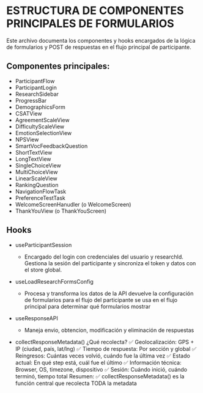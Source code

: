 # ESTRUCTURA DE COMPONENTES PRINCIPALES DE FORMULARIOS

Este archivo documenta los componentes y hooks encargados de la lógica de formularios y POST de respuestas en el flujo principal de participante.

## Componentes principales:

- ParticipantFlow
- ParticipantLogin
- ResearchSidebar
- ProgressBar
- DemographicsForm
- CSATView
- AgreementScaleView
- DifficultyScaleView
- EmotionSelectionView
- NPSView
- SmartVocFeedbackQuestion
- ShortTextView
- LongTextView
- SingleChoiceView
- MultiChoiceView
- LinearScaleView
- RankingQuestion
- NavigationFlowTask
- PreferenceTestTask
- WelcomeScreenHanudler (o WelcomeScreen)
- ThankYouView (o ThankYouScreen)

## Hooks
- useParticipantSession
  - Encargado del login con credenciales del usuario y researchId. Gestiona la sesión del participante y sincroniza el token y datos con el store global.

- useLoadResearchFormsConfig
  - Procesa y transforma los datos de la API
  devuelve la configuración de formularios para el flujo del participante
  se usa en el flujo principal para determinar qué formularios mostrar

- useResponseAPI
  - Maneja envio, obtencion, modificación y eliminación de respuestas


- collectResponseMetadata()
¿Qué recolecta?
✅ Geolocalización: GPS + IP (ciudad, país, lat/lng)
✅ Tiempo de respuesta: Por sección y global
✅ Reingresos: Cuántas veces volvió, cuándo fue la última vez
✅ Estado actual: En qué step está, cuál fue el último
✅ Información técnica: Browser, OS, timezone, dispositivo
✅ Sesión: Cuándo inició, cuándo terminó, tiempo total
Resumen:
✅ collectResponseMetadata() es la función central que recolecta TODA la metadata
